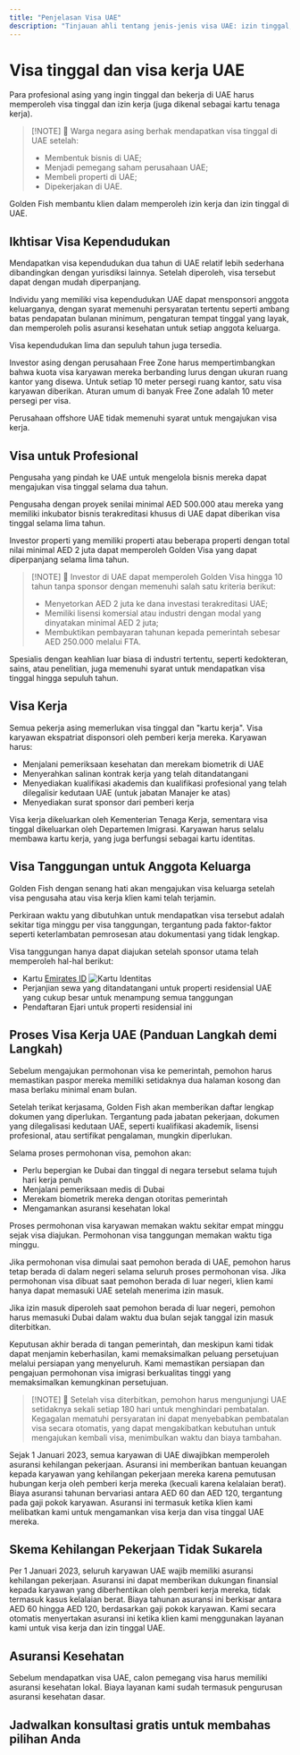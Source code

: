 ```yaml
---
title: "Penjelasan Visa UAE"
description: "Tinjauan ahli tentang jenis-jenis visa UAE: izin tinggal, visa kerja, dan visa tanggungan. Semua yang perlu Anda ketahui tentang persyaratan dan prosesnya."
---
```


# Visa tinggal dan visa kerja UAE

Para profesional asing yang ingin tinggal dan bekerja di UAE harus memperoleh visa tinggal dan izin kerja (juga dikenal sebagai kartu tenaga kerja).

> [!NOTE] 💚 Warga negara asing berhak mendapatkan visa tinggal di UAE setelah:
>
> - Membentuk bisnis di UAE;
> - Menjadi pemegang saham perusahaan UAE;
> - Membeli properti di UAE;
> - Dipekerjakan di UAE.

Golden Fish membantu klien dalam memperoleh izin kerja dan izin tinggal di UAE.

## Ikhtisar Visa Kependudukan

Mendapatkan visa kependudukan dua tahun di UAE relatif lebih sederhana dibandingkan dengan yurisdiksi lainnya. Setelah diperoleh, visa tersebut dapat dengan mudah diperpanjang.

Individu yang memiliki visa kependudukan UAE dapat mensponsori anggota keluarganya, dengan syarat memenuhi persyaratan tertentu seperti ambang batas pendapatan bulanan minimum, pengaturan tempat tinggal yang layak, dan memperoleh polis asuransi kesehatan untuk setiap anggota keluarga.

Visa kependudukan lima dan sepuluh tahun juga tersedia.

Investor asing dengan perusahaan Free Zone harus mempertimbangkan bahwa kuota visa karyawan mereka berbanding lurus dengan ukuran ruang kantor yang disewa. Untuk setiap 10 meter persegi ruang kantor, satu visa karyawan diberikan. Aturan umum di banyak Free Zone adalah 10 meter persegi per visa.

Perusahaan offshore UAE tidak memenuhi syarat untuk mengajukan visa kerja.

## Visa untuk Profesional

Pengusaha yang pindah ke UAE untuk mengelola bisnis mereka dapat mengajukan visa tinggal selama dua tahun.

Pengusaha dengan proyek senilai minimal AED 500.000 atau mereka yang memiliki inkubator bisnis terakreditasi khusus di UAE dapat diberikan visa tinggal selama lima tahun.

Investor properti yang memiliki properti atau beberapa properti dengan total nilai minimal AED 2 juta dapat memperoleh Golden Visa yang dapat diperpanjang selama lima tahun.

> [!NOTE] 💚 Investor di UAE dapat memperoleh Golden Visa hingga 10 tahun tanpa sponsor dengan memenuhi salah satu kriteria berikut:
>
> - Menyetorkan AED 2 juta ke dana investasi terakreditasi UAE;
> - Memiliki lisensi komersial atau industri dengan modal yang dinyatakan minimal AED 2 juta;
> - Membuktikan pembayaran tahunan kepada pemerintah sebesar AED 250.000 melalui FTA.

Spesialis dengan keahlian luar biasa di industri tertentu, seperti kedokteran, sains, atau penelitian, juga memenuhi syarat untuk mendapatkan visa tinggal hingga sepuluh tahun.

## Visa Kerja

Semua pekerja asing memerlukan visa tinggal dan "kartu kerja". Visa karyawan ekspatriat disponsori oleh pemberi kerja mereka. Karyawan harus:

- Menjalani pemeriksaan kesehatan dan merekam biometrik di UAE
- Menyerahkan salinan kontrak kerja yang telah ditandatangani
- Menyediakan kualifikasi akademis dan kualifikasi profesional yang telah dilegalisir kedutaan UAE (untuk jabatan Manajer ke atas)
- Menyediakan surat sponsor dari pemberi kerja

Visa kerja dikeluarkan oleh Kementerian Tenaga Kerja, sementara visa tinggal dikeluarkan oleh Departemen Imigrasi. Karyawan harus selalu membawa kartu kerja, yang juga berfungsi sebagai kartu identitas.

## Visa Tanggungan untuk Anggota Keluarga

Golden Fish dengan senang hati akan mengajukan visa keluarga setelah visa pengusaha atau visa kerja klien kami telah terjamin.

Perkiraan waktu yang dibutuhkan untuk mendapatkan visa tersebut adalah sekitar tiga minggu per visa tanggungan, tergantung pada faktor-faktor seperti keterlambatan pemrosesan atau dokumentasi yang tidak lengkap.

Visa tanggungan hanya dapat diajukan setelah sponsor utama telah memperoleh hal-hal berikut:

- Kartu [Emirates ID](https://u.ae/en/information-and-services/visa-and-emirates-id/emirates-id) ![Kartu Identitas](/img/ILONMASKID.webp)
- Perjanjian sewa yang ditandatangani untuk properti residensial UAE yang cukup besar untuk menampung semua tanggungan
- Pendaftaran Ejari untuk properti residensial ini

## Proses Visa Kerja UAE (Panduan Langkah demi Langkah)

Sebelum mengajukan permohonan visa ke pemerintah, pemohon harus memastikan paspor mereka memiliki setidaknya dua halaman kosong dan masa berlaku minimal enam bulan.

Setelah terikat kerjasama, Golden Fish akan memberikan daftar lengkap dokumen yang diperlukan. Tergantung pada jabatan pekerjaan, dokumen yang dilegalisasi kedutaan UAE, seperti kualifikasi akademik, lisensi profesional, atau sertifikat pengalaman, mungkin diperlukan.

Selama proses permohonan visa, pemohon akan:

- Perlu bepergian ke Dubai dan tinggal di negara tersebut selama tujuh hari kerja penuh
- Menjalani pemeriksaan medis di Dubai
- Merekam biometrik mereka dengan otoritas pemerintah
- Mengamankan asuransi kesehatan lokal

Proses permohonan visa karyawan memakan waktu sekitar empat minggu sejak visa diajukan. Permohonan visa tanggungan memakan waktu tiga minggu.

Jika permohonan visa dimulai saat pemohon berada di UAE, pemohon harus tetap berada di dalam negeri selama seluruh proses permohonan visa. Jika permohonan visa dibuat saat pemohon berada di luar negeri, klien kami hanya dapat memasuki UAE setelah menerima izin masuk.

Jika izin masuk diperoleh saat pemohon berada di luar negeri, pemohon harus memasuki Dubai dalam waktu dua bulan sejak tanggal izin masuk diterbitkan.

Keputusan akhir berada di tangan pemerintah, dan meskipun kami tidak dapat menjamin keberhasilan, kami memaksimalkan peluang persetujuan melalui persiapan yang menyeluruh. Kami memastikan persiapan dan pengajuan permohonan visa imigrasi berkualitas tinggi yang memaksimalkan kemungkinan persetujuan.

> [!NOTE] 💚 Setelah visa diterbitkan, pemohon harus mengunjungi UAE setidaknya sekali setiap 180 hari untuk menghindari pembatalan.
> Kegagalan mematuhi persyaratan ini dapat menyebabkan pembatalan visa secara otomatis, yang dapat mengakibatkan kebutuhan untuk mengajukan kembali visa, menimbulkan waktu dan biaya tambahan.

Sejak 1 Januari 2023, semua karyawan di UAE diwajibkan memperoleh asuransi kehilangan pekerjaan. Asuransi ini memberikan bantuan keuangan kepada karyawan yang kehilangan pekerjaan mereka karena pemutusan hubungan kerja oleh pemberi kerja mereka (kecuali karena kelalaian berat). Biaya asuransi tahunan bervariasi antara AED 60 dan AED 120, tergantung pada gaji pokok karyawan. Asuransi ini termasuk ketika klien kami melibatkan kami untuk mengamankan visa kerja dan visa tinggal UAE mereka.

## Skema Kehilangan Pekerjaan Tidak Sukarela

Per 1 Januari 2023, seluruh karyawan UAE wajib memiliki asuransi kehilangan pekerjaan. Asuransi ini dapat memberikan dukungan finansial kepada karyawan yang diberhentikan oleh pemberi kerja mereka, tidak termasuk kasus kelalaian berat. Biaya tahunan asuransi ini berkisar antara AED 60 hingga AED 120, berdasarkan gaji pokok karyawan. Kami secara otomatis menyertakan asuransi ini ketika klien kami menggunakan layanan kami untuk visa kerja dan izin tinggal UAE.

## Asuransi Kesehatan

Sebelum mendapatkan visa UAE, calon pemegang visa harus memiliki asuransi kesehatan lokal. Biaya layanan kami sudah termasuk pengurusan asuransi kesehatan dasar.

## Jadwalkan konsultasi gratis untuk membahas pilihan Anda

<ContactForm 
  mediaUrl="/img/iStock-2185912945.mp4"
  redirectUrl="https://goldenfish.ae/uae-business/company-registration/golden-visa" 
  selectLabel="Jenis Visa UAE *"
  selectPlaceholder="Pilih jenis visa Anda"
  messagePlaceholder="Mohon jelaskan situasi dan kebutuhan Anda"
  :selectOptions="[
    '💼 Visa Kerja + Kartu Tenaga Kerja',
    '👨‍💼 Visa Pengusaha (2 tahun)',
    '🏢 Visa Free Zone Company',
    '👨‍👩‍👧‍👦 Visa Keluarga Tanggungan',
    '💳 Pendaftaran Emirates ID',
    '💵 Gaji bulanan di atas AED 30K',
    '❓ Layanan Visa Lainnya',
    '💰 Cek Kelayakan Golden Visa ➡️',
  ]"/>
